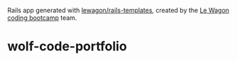 Rails app generated with [lewagon/rails-templates](https://github.com/lewagon/rails-templates), created by the [Le Wagon coding bootcamp](https://www.lewagon.com) team.
# wolf-code-portfolio
